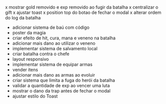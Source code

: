 x mostrar gold removido e exp removido ao fugir da batalha
x centralizar o gift
x ajustar toast
x position top do botao de fechar o modal
x alterar ordem do log da batalha

- adicionar sistema de baú com código
- poster da magia
- criar efeito de hit, cura, mana e veneno na batalha
- adicionar mais dano ao utilizar o veneno
- implementar sistema de salvamento local
- criar batalha contra o chefe
- layout responsivo
- implementar sistema de equipar armas
- vender itens
- adicionar mais dano as armas ao evoluir
- criar sistema que limita a fuga do herói da batalha
- validar a quantidade de exp ao vencer uma luta
- mostrar o dano da trap antes de fechar o modal
- ajustar estilo do Toast
